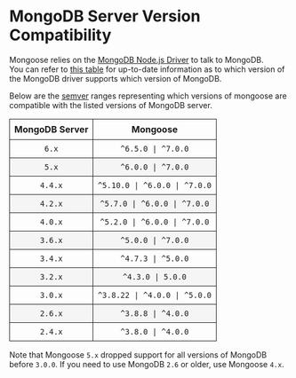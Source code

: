 # MongoDB Server Version Compatibility

<style>
    tr > td, tr > th {
        border: 1px solid;
        padding: 8px;
    }

    table tr:nth-child(2n) {
        background: rgba(0,0,0,.03);
    }
</style>

Mongoose relies on the [MongoDB Node.js Driver](http://mongodb.github.io/node-mongodb-native/) to talk to MongoDB.  
You can refer to [this table](https://www.mongodb.com/docs/drivers/node/current/compatibility/) for up-to-date information as to which version of the MongoDB driver supports which version of MongoDB.

Below are the [semver](http://semver.org/) ranges representing which versions of mongoose are compatible with the listed versions of MongoDB server.

| MongoDB Server |           Mongoose            |
| :------------: | :---------------------------: |
|     `6.x`      |      `^6.5.0 \| ^7.0.0`       |
|     `5.x`      |      `^6.0.0 \| ^7.0.0`       |
|    `4.4.x`     | `^5.10.0 \| ^6.0.0 \| ^7.0.0` |
|    `4.2.x`     | `^5.7.0 \| ^6.0.0 \| ^7.0.0`  |
|    `4.0.x`     | `^5.2.0 \| ^6.0.0 \| ^7.0.0`  |
|    `3.6.x`     |      `^5.0.0 \| ^7.0.0`       |
|    `3.4.x`     |      `^4.7.3 \| ^5.0.0`       |
|    `3.2.x`     |      `^4.3.0 \| 5.0.0`        |
|    `3.0.x`     | `^3.8.22 \| ^4.0.0 \| ^5.0.0` |
|    `2.6.x`     |      `^3.8.8 \| ^4.0.0`       |
|    `2.4.x`     |      `^3.8.0 \| ^4.0.0`       |

Note that Mongoose `5.x` dropped support for all versions of MongoDB before `3.0.0`. If you need to use MongoDB `2.6` or older, use Mongoose `4.x`.
